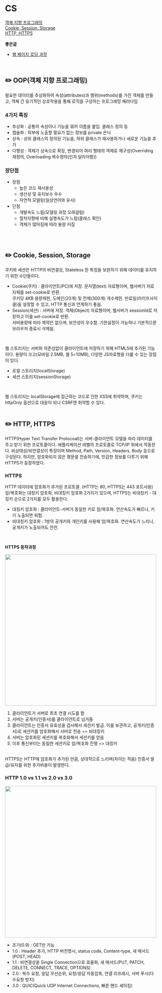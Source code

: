 # CS
[객체 지향 프로그래밍](#%EF%B8%8F-OOP(객체-지향-프로그래밍))<br />
[Cookie, Session, Storage](#%EF%B8%8F-Cookie,-Session,-Storage)<br />
[HTTP, HTTPS](#%EF%B8%8F-HTTP,-HTTPS)<br />
<br />
**좋은글** <br />
- [웹 페이지 로딩 과정](https://velog.io/@bebrain/%EC%9B%B9%ED%8E%98%EC%9D%B4%EC%A7%80-%EB%A1%9C%EB%94%A9-%EA%B3%BC%EC%A0%95)
<br />

## ✏️ OOP(객체 지향 프로그래밍)
필요한 데이터를 추상화하여 속성(attributes)과 행위(methods)를 가진 객체를 만들고, 객체 간 유기적인 상호작용을 통해 로직을 구성하는 프로그래밍 패러다임

### 4가지 특징
- 추상화 : 공통의 속성이나 기능을 묶어 이름을 붙임. 클래스 정의 등
- 캡슐화 : 외부에 노출할 필요가 없는 정보를 private 은닉
- 상속 : 상위 클래스의 정의된 기능을, 하위 클래스가 재사용하거나 새로운 기능을 추가
- 다형성 : 객체가 상속으로 확장, 변경되어 여러 형태의 객체로 재구성(Overriding 재정의, Overloading 복수정의(인자 달라야함))

### 장단점
- 장점
   - 높은 코드 재사용성
   - 생산성 및 유지보수 우수
   - 자연적 모델링(일상언어와 유사)
- 단점
   - 개발속도 느림(모델링 과정 오래걸림)
   - 절차지향에 비해 실행속도가 느림(클래스 확인)
   - 객체가 많아짐에 따라 용량 커짐
<br />
<br />

## ✏️ Cookie, Session, Storage
쿠키와 세션은 HTTP의 비연결성, Stateless 한 특징을 보완하기 위해 데이터를 유지하기 위한 수단들이다.
- Cookie(쿠키) : 클라이언트(PC)에 저장. 문자열(text) 자료형이며, 웹서버가 자료 자체를 set-cookie로 반환.<br />
쿠키당 4KB 용량제한, 도메인(20개) 및 전체(300개) 개수제한. 만료일(라이프사이클)을 설정할 수 있고, HTTP 통신과 연계하기 좋음.
- Session(세션) : 서버에 저장. 객체(Object) 자료형이며, 웹서버가 sessionId로 저장하고 이를 set-cookie로 반환.<br />
서버용량에 따라 제약은 없으며, 보안성이 우수함. 기한설정이 가능하나 기본적으론 브라우저 종료시 삭제됨.
<br />

웹 스토리지는 서버와 의존성없이 클라이언트에 저장하기 위해 HTML5에 추가된 기능이다. 용량이 크고(모바일 2.5MB, 웹 5~10MB), 다양한 JS자료형을 다룰 수 있는 장점이 있다.
- 로컬 스토리지(localStorage)
- 세션 스토리지(sessionStorage)
<br />

웹 스토리지는 localStorage에 접근하는 코드로 인한 XSS에 취약하며, 쿠키는 httpOnly 옵션으로 대응이 되나 CSRF엔 취약할 수 있다.
<br />
<br />

## ✏️ HTTP, HTTPS
HTTP(Hyper Text Transfer Protocoal)는 서버-클라이언트 모델을 따라 데이터를 주고 받기 위한 프로토콜이다.
애플리케이션 레벨의 프로토콜로 TCP/IP 위에서 작동한다. 비상태성/비연결성이 특징이며 Method, Path, Version, Headers, Body 등으로 구성된다.
하지만, 암호화되지 않은 평문을 전송하기에, 민감한 정보를 다루기 위해 HTTPS가 등장하였다.

### HTTPS
HTTP 데이터에 암호화가 추가된 프로토콜. (HTTP는 80, HTTPS는 443 포트사용)
암/복호화는 대칭키 암호화, 비대칭키 암호화 2가지가 있으며, HTTPS는 비대칭키 - 대칭키 순으로 2가지를 모두 활용한다.
- 대칭키 암호화 : 클라이언트-서버가 동일한 키로 암/복호화. 연산속도가 빠르나, 키가 노출되면 위험.
- 비대칭키 암호화 : 1쌍의 공개키와 개인키를 사용해 암/복호화. 연산속도가 느리나, 공개키가 노출되어도 안전.
<br />

**HTTPS 동작과정**<br />

<img src="https://github.com/Abangpa1ace/Tech-Interview/assets/67219914/ee220f11-ff97-40f7-b036-b4097400774d" width="500" />

1. 클라이언트가 서버로 최초 연결 시도를 함
2. 서버는 공개키(인증서)를 클라이언트로 넘겨줌
3. 클라이언트는 인증서 유효성을 검사해서 세션키 발급. 이를 보관하고, 공개키(인증서)로 세션키를 암호화해서 서버로 전송 => 비대칭키
4. 서버는 암호화된 세션키를 복호화해서 세션키를 얻음
5. 이후 통신부터는 동일한 세션키로 암/복호화 진행 => 대칭키
<br />
HTTPS는 HTTP에 암호화가 추가된 만큼, 상대적으로 느리며(차이는 적음) 인증서 발급/유지를 위한 추가비용이 발생한다.
<br />

### HTTP 1.0 vs 1.1 vs 2.0 vs 3.0
<img src="https://github.com/Abangpa1ace/Tech-Interview/assets/67219914/3f920597-0008-458b-bf60-1e12f38148cd" width="500" />

- 초기(0.9) : GET만 가능
- 1.0 : Header 추가, HTTP 버전명시, status code, Content-type, 새 메서드(POST, HEAD)
- 1.1 : 비연결성을 Single Connection으로 효율화, 새 메서드(PUT, PATCH, DELETE, CONNECT, TRACE, OPTIONS)
- 2.0 : 복수 요청, 응답 우선순위, 요청/응답 자동압축, 연결 리프래시, 서버 푸시(다수요청 방지)
- 3.0 : QUIC(Quick UDP Internet Connections, 빠른 핸드 셰이킹)

<br />
